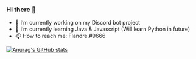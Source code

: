 ### Hi there 👋

- 🔭 I’m currently working on my Discord bot project
- 🌱 I’m currently learning Java & Javascript (Will learn Python in future)
- 📫 How to reach me: Flandre.#9666


[![Anurag's GitHub stats](https://github-readme-stats.vercel.app/api?username=yumiruuwu&&theme=dark&show_icons=true)](https://github.com/yumiruuwu)

